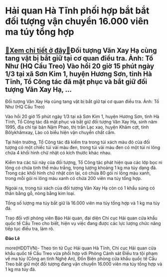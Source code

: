Hải quan Hà Tĩnh phối hợp bắt bắt đối tượng vận chuyển 16.000 viên ma túy tổng hợp
==================================================================================

[:gift:Xem chi tiết ở đây:gift:](https://hddtvn.com/hai-quan-ha-tinh-phoi-hop-bat-bat-doi-tuong-van-chuyen-16-000-vien-ma-tuy-tong-hop-2/)Đối tượng Văn Xay Hạ cùng tang vật bị bắt giữ tại cơ quan điều tra. Ảnh: Tố Như (HQ Cầu Treo) Vào hồi 20 giờ 15 phút ngày 1/3 tại xã Sơn Kim 1, huyện Hương Sơn, tỉnh Hà Tĩnh, Tổ Công tác đã mật phục và bắt giữ đối tượng Văn Xay Hạ, …
-----------------------------------------------------------------------------------------------------------------------------------------------------------------------------------------------------------------------------------------







 






 Đối tượng Văn Xay Hạ cùng tang vật bị bắt giữ tại cơ quan điều tra. Ảnh: Tố Như (HQ Cầu Treo) 


Vào hồi 20 giờ 15 phút ngày 1/3 tại xã Sơn Kim 1, huyện Hương Sơn, tỉnh Hà Tĩnh, Tổ Công tác đã mật phục và bắt giữ đối tượng Văn Xay Hạ, sinh năm 1995, địa chỉ tại bản Nậm Phao, thị trấn Lạc xao, huyện Khăm cợt, tỉnh Bôlykhămxay, Lào có biểu hiện vận chuyển chất cấm.


 Tại hiện trường, Tổ Công tác đã kiểm tra trong túi xách màu đỏ của đối tượng có một chiếc túi vải màu đen, trong túi vải màu đen có một túi ni lông chứa 4 khối hình chữ nhật có kích thước khác nhau.


 Kiểm tra các túi này của đối tượng, Tổ Công tác phát hiện qua các lớp bọc ni lông có chứa tinh thể màu trắng, trọng lượng khoảng 1 kg ma túy dạng đá. Trong các khối hình chữ nhật còn lại, có chứa 80 gói ni lông màu xanh, trong mỗi gói ni lông màu xanh có chứa 200 viên ma túy tổng hợp. 


 Ngoài ra, trong túi xách của đối tượng Văn Xay Hạ còn có 1 khẩu súng có thân bằng gỗ, nòng bằng kim loại.


 Tổng số lượng ma túy bắt giữ là 16.000 viên ma túy tổng hợp và 1 kg ma túy đá.


 Trao đổi với phóng viên Báo Hải quan, đại diện Chi cục Hải quan cửa khẩu quốc tế Cầu Treo cho biết, hiện vụ việc đang được các lực lượng chức năng tiếp tục điều tra, làm rõ.






**Đảo Lê**



more(HDDTVN)- Theo tin từ Cục Hải quan Hà Tĩnh, Chi cục Hải quan cửa khẩu quốc tế Cầu Treo vừa phối hợp với Phòng Cảnh sát Điều tra tội phạm về ma túy (Công an tỉnh Nghệ An), Đồn Biên phòng cửa khẩu quốc tế Cầu Treo bắt giữ một đối tượng đang vận chuyển 16.000 viên ma túy tổng hợp và 1 kg ma túy đá.

